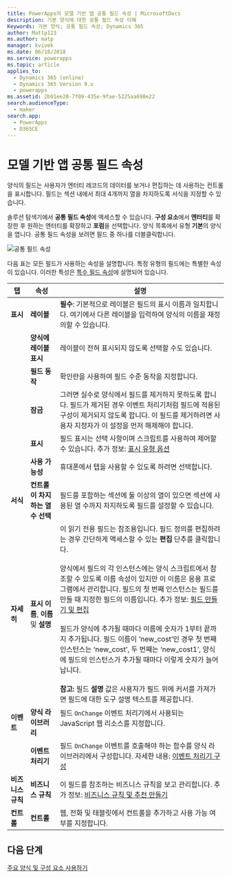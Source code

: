 ```yaml
---
title: PowerApps의 모델 기반 앱 공통 필드 속성 | MicrosoftDocs
description: 기본 양식에 대한 공통 필드 속성 이해
Keywords: 기본 양식; 공통 필드 속성; Dynamics 365
author: Mattp123
ms.author: matp
manager: kvivek
ms.date: 06/18/2018
ms.service: powerapps
ms.topic: article
applies_to:
  - Dynamics 365 (online)
  - Dynamics 365 Version 9.x
  - powerapps
ms.assetid: 2b91ee28-7f09-435e-9fae-5225aa698e22
search.audienceType:
  - maker
search.app:
  - PowerApps
  - D365CE
---
```

# <a name="model-driven-app-common-field-properties"></a>모델 기반 앱 공통 필드 속성

 양식의 필드는 사용자가 엔터티 레코드의 데이터를 보거나 편집하는 데 사용하는 컨트롤을 표시합니다. 필드는 섹션 내에서 최대 4개까지 열을 차지하도록 서식을 지정할 수 있습니다.  

솔루션 탐색기에서 **공통 필드 속성**에 액세스할 수 있습니다. **구성 요소**에서 **엔터티**를 확장한 후 원하는 엔터티를 확장하고 **포럼**을 선택합니다. 양식 목록에서 유형 **기본**의 양식을 엽니다. 공통 필드 속성을 보려면 필드 중 하나를 더블클릭합니다.

![공통 필드 속성](media/common-field-properties.png)
  
다음 표는 모든 필드가 사용하는 속성을 설명합니다. 특정 유형의 필드에는 특별한 속성이 있습니다. 이러한 특성은 [특수 필드 속성](special-field-properties-legacy.md)에 설명되어 있습니다.  
  
|탭|속성|설명|  
|---------|--------------|-----------------|  
|**표시**|**레이블**|**필수**: 기본적으로 레이블은 필드의 표시 이름과 일치합니다. 여기에서 다른 레이블을 입력하여 양식의 이름을 재정의할 수 있습니다.|  
||**양식에 레이블 표시**|레이블이 전혀 표시되지 않도록 선택할 수도 있습니다.|  
||**필드 동작**|확인란을 사용하여 필드 수준 동작을 지정합니다.|  
||**잠금**|그러면 실수로 양식에서 필드를 제거하지 못하도록 합니다. 필드가 제거된 경우 이벤트 처리기처럼 필드에 적용된 구성이 제거되지 않도록 합니다. 이 필드를 제거하려면 사용자 지정자가 이 설정을 먼저 해제해야 합니다.|  
||**표시**|필드 표시는 선택 사항이며 스크립트를 사용하여 제어할 수 있습니다. 추가 정보: [표시 유형 옵션](visibility-options-legacy.md)|  
||**사용 가능성**|휴대폰에서 탭을 사용할 수 있도록 하려면 선택합니다.|
|**서식**|**컨트롤이 차지하는 열 수 선택**|필드를 포함하는 섹션에 둘 이상의 열이 있으면 섹션에 사용된 열 수까지 차지하도록 필드를 설정할 수 있습니다.|  
|**자세히**|**표시 이름**, **이름** 및 **설명**|이 읽기 전용 필드는 참조용입니다. 필드 정의를 편집하려는 경우 간단하게 액세스할 수 있는 **편집** 단추를 클릭합니다.<br /><br /> 양식에서 필드의 각 인스턴스에는 양식 스크립트에서 참조할 수 있도록 이름 속성이 있지만 이 이름은 응용 프로그램에서 관리합니다. 필드의 첫 번째 인스턴스는 필드를 만들 때 지정한 필드의 이름입니다. 추가 정보: [필드 만들기 및 편집](../common-data-service/create-edit-fields.md)<br /><br /> 필드가 양식에 추가될 때마다 이름에 숫자가 1부터 끝까지 추가됩니다. 필드 이름이 ‘new_cost’인 경우 첫 번째 인스턴스는 ‘new_cost’, 두 번째는 ‘new_cost1’, 양식에 필드의 인스턴스가 추가될 때마다 이렇게 숫자가 늘어납니다.<br /><br />**참고:** 필드 **설명** 값은 사용자가 필드 위에 커서를 가져가면 필드에 대한 도구 설명 텍스트를 제공합니다.|  
|**이벤트**|**양식 라이브러리**|필드 `OnChange` 이벤트 처리기에서 사용되는 JavaScript 웹 리소스를 지정합니다.<br /><br />|  
||**이벤트 처리기**|필드 `OnChange` 이벤트를 호출해야 하는 함수를 양식 라이브러리에서 구성합니다. 자세한 내용: [이벤트 처리기 구성](configure-event-handlers-legacy.md)|  
|**비즈니스 규칙**|**비즈니스 규칙**|이 필드를 참조하는 비즈니스 규칙을 보고 관리합니다. 추가 정보: [비즈니스 규칙 및 추천 만들기](create-business-rules-recommendations-apply-logic-form.md)|  
|**컨트롤**|**컨트롤**|웹, 전화 및 태블릿에서 컨트롤을 추가하고 사용 가능 여부를 지정합니다.|  

## <a name="next-steps"></a>다음 단계

[주요 양식 및 구성 요소 사용하기](use-main-form-and-components.md)
